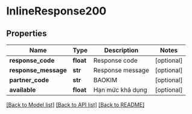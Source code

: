 # InlineResponse200

## Properties
Name | Type | Description | Notes
------------ | ------------- | ------------- | -------------
**response_code** | **float** | Response code | [optional] 
**response_message** | **str** | Response message | [optional] 
**partner_code** | **str** | BAOKIM | [optional] 
**available** | **float** | Hạn mức khả dụng | [optional] 

[[Back to Model list]](../README.md#documentation-for-models) [[Back to API list]](../README.md#documentation-for-api-endpoints) [[Back to README]](../README.md)

